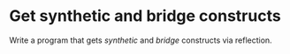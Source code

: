 # Get synthetic and bridge constructs
Write a program that gets *synthetic* and *bridge* constructs via reflection.
